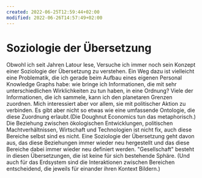```yaml
---
created: 2022-06-25T12:59:44+02:00
modified: 2022-06-26T14:57:49+02:00
---
```


# Soziologie der Übersetzung

Obwohl ich seit Jahren Latour lese, Versuche ich immer noch sein Konzept einer Soziologie der Übersetzung zu verstehen. Ein Weg dazu ist vielleicht eine Problematik, die ich gerade beim Aufbau eines eigenen Personal Knowledge Graphs habe: wie bringe ich Informationen, die mit sehr unterschiedlichen Wirklichkeiten zu tun haben, in eine Ordnung? Viele der Informationen, die ich sammele, kann ich  den planetaren Grenzen zuordnen. Mich interessiert aber vor allem, sie mit politischer Aktion zu verbinden. Es gibt aber nicht so etwas wie eine umfassende Ontologie, die diese Zuordnung erlaubt.(Die Doughnut Economics tun das metaphorisch.) Die Beziehung zwischen ökologischen Entwicklungen, politischen Machtverhältnissen, Wirtschaft und Technologien ist nicht fix, auch diese Bereiche selbst sind es nicht. Eine Soziologie der Übersetzung geht davon aus, das diese Beziehungen immer wieder neu hergestellt und das diese Bereiche dabei immer wieder neu definiert werden. "Gesellschaft" besteht in diesen Übersetzungen, die ist keine für sich bestehende Sphäre. (Und auch für das Erdsystem sind die Interaktionen zwischen Bereichen entscheidend, die jeweils für einander ihren Kontext Bildern.)
